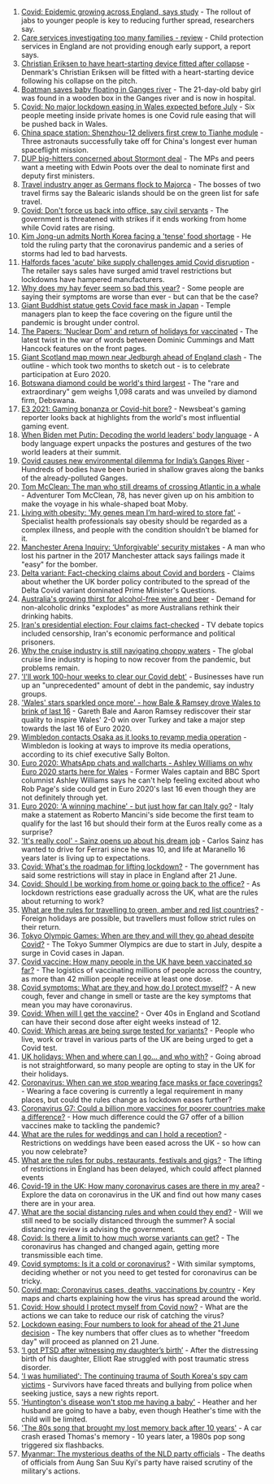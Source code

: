 1. [Covid: Epidemic growing across England, says study](https://www.bbc.co.uk/news/health-57504172) - The rollout of jabs to younger people is key to reducing further spread, researchers say.
2. [Care services investigating too many families - review](https://www.bbc.co.uk/news/health-57502390) - Child protection services in England are not providing enough early support, a report says.
3. [Christian Eriksen to have heart-starting device fitted after collapse](https://www.bbc.co.uk/sport/football/57508250) - Denmark's Christian Eriksen will be fitted with a heart-starting device following his collapse on the pitch.
4. [Boatman saves baby floating in Ganges river](https://www.bbc.co.uk/news/world-asia-india-57508092) - The 21-day-old baby girl was found in a wooden box in the Ganges river and is now in hospital.
5. [Covid: No major lockdown easing in Wales expected before July](https://www.bbc.co.uk/news/uk-wales-politics-57511769) - Six people meeting inside private homes is one Covid rule easing that will be pushed back in Wales.
6. [China space station: Shenzhou-12 delivers first crew to Tianhe module](https://www.bbc.co.uk/news/science-environment-57504052) - Three astronauts successfully take off for China's longest ever human spaceflight mission.
7. [DUP big-hitters concerned about Stormont deal](https://www.bbc.co.uk/news/uk-northern-ireland-57507176) - The MPs and peers want a meeting with Edwin Poots over the deal to nominate first and deputy first ministers.
8. [Travel industry anger as Germans flock to Majorca](https://www.bbc.co.uk/news/business-57504082) - The bosses of two travel firms say the Balearic islands should be on the green list for safe travel.
9. [Covid: Don't force us back into office, say civil servants](https://www.bbc.co.uk/news/uk-politics-57468916) - The government is threatened with strikes if it ends working from home while Covid rates are rising.
10. [Kim Jong-un admits North Korea facing a 'tense' food shortage](https://www.bbc.co.uk/news/world-asia-57507456) - He told the ruling party that the coronavirus pandemic and a series of storms had led to bad harvests.
11. [Halfords faces 'acute' bike supply challenges amid Covid disruption](https://www.bbc.co.uk/news/business-57508846) - The retailer says sales have surged amid travel restrictions but lockdowns have hampered manufacturers.
12. [Why does my hay fever seem so bad this year?](https://www.bbc.co.uk/news/newsbeat-57484580) - Some people are saying their symptoms are worse than ever - but can that be the case?
13. [Giant Buddhist statue gets Covid face mask in Japan](https://www.bbc.co.uk/news/world-asia-57511335) - Temple managers plan to keep the face covering on the figure until the pandemic is brought under control.
14. [The Papers: 'Nuclear Dom' and return of holidays for vaccinated](https://www.bbc.co.uk/news/blogs-the-papers-57506466) - The latest twist in the war of words between Dominic Cummings and Matt Hancock features on the front pages.
15. [Giant Scotland map mown near Jedburgh ahead of England clash](https://www.bbc.co.uk/news/uk-scotland-south-scotland-57510477) - The outline - which took two months to sketch out - is to celebrate participation at Euro 2020.
16. [Botswana diamond could be world's third largest](https://www.bbc.co.uk/news/world-africa-57506828) - The "rare and extraordinary" gem weighs 1,098 carats and was unveiled by diamond firm, Debswana.
17. [E3 2021: Gaming bonanza or Covid-hit bore?](https://www.bbc.co.uk/news/newsbeat-57503143) - Newsbeat's gaming reporter looks back at highlights from the world's most influential gaming event.
18. [When Biden met Putin: Decoding the world leaders' body language](https://www.bbc.co.uk/news/world-us-canada-57498906) - A body language expert unpacks the postures and gestures of the two world leaders at their summit.
19. [Covid causes new environmental dilemma for India’s Ganges River](https://www.bbc.co.uk/news/world-asia-india-57505616) - Hundreds of bodies have been buried in shallow graves along the banks of the already-polluted Ganges.
20. [Tom McClean: The man who still dreams of crossing Atlantic in a whale](https://www.bbc.co.uk/news/uk-scotland-highlands-islands-57482669) - Adventurer Tom McClean, 78, has never given up on his ambition to make the voyage in his whale-shaped boat Moby.
21. [Living with obesity: 'My genes mean I’m hard-wired to store fat'](https://www.bbc.co.uk/news/uk-57419041) - Specialist health professionals say obesity should be regarded as a complex illness, and people with the condition shouldn't be blamed for it.
22. [Manchester Arena Inquiry: ‘Unforgivable' security mistakes](https://www.bbc.co.uk/news/uk-england-manchester-57499326) - A man who lost his partner in the 2017 Manchester attack says failings made it "easy" for the bomber.
23. [Delta variant: Fact-checking claims about Covid and borders](https://www.bbc.co.uk/news/57500637) - Claims about whether the UK border policy contributed to the spread of the Delta Covid variant dominated Prime Minister's Questions.
24. [Australia's growing thirst for alcohol-free wine and beer](https://www.bbc.co.uk/news/world-australia-57408829) - Demand for non-alcoholic drinks "explodes" as more Australians rethink their drinking habits.
25. [Iran's presidential election: Four claims fact-checked](https://www.bbc.co.uk/news/57485108) - TV debate topics included censorship, Iran's economic performance and political prisoners.
26. [Why the cruise industry is still navigating choppy waters](https://www.bbc.co.uk/news/business-57482017) - The global cruise line industry is hoping to now recover from the pandemic, but problems remain.
27. ['I'll work 100-hour weeks to clear our Covid debt'](https://www.bbc.co.uk/news/business-57489197) - Businesses have run up an "unprecedented" amount of debt in the pandemic, say industry groups.
28. ['Wales' stars sparkled once more' - how Bale & Ramsey drove Wales to brink of last 16](https://www.bbc.co.uk/sport/football/57505779) - Gareth Bale and Aaron Ramsey rediscover their star quality to inspire Wales' 2-0 win over Turkey and take a major step towards the last 16 of Euro 2020.
29. [Wimbledon contacts Osaka as it looks to revamp media operation](https://www.bbc.co.uk/sport/tennis/57509486) - Wimbledon is looking at ways to improve its media operations, according to its chief executive Sally Bolton.
30. [Euro 2020: WhatsApp chats and wallcharts - Ashley Williams on why Euro 2020 starts here for Wales](https://www.bbc.co.uk/sport/football/57477914) - Former Wales captain and BBC Sport columnist Ashley Williams says he can't help feeling excited about who Rob Page's side could get in Euro 2020's last 16 even though they are not definitely through yet.
31. [Euro 2020: 'A winning machine' - but just how far can Italy go?](https://www.bbc.co.uk/sport/football/57506516) - Italy make a statement as Roberto Mancini's side become the first team to qualify for the last 16 but should their form at the Euros really come as a surprise?
32. ['It's really cool' - Sainz opens up about his dream job](https://www.bbc.co.uk/sport/formula1/57492451) - Carlos Sainz has wanted to drive for Ferrari since he was 10, and life at Maranello 16 years later is living up to expectations.
33. [Covid: What's the roadmap for lifting lockdown?](https://www.bbc.co.uk/news/explainers-52530518) - The government has said some restrictions will stay in place in England after 21 June.
34. [Covid: Should I be working from home or going back to the office?](https://www.bbc.co.uk/news/business-52567567) - As lockdown restrictions ease gradually across the UK, what are the rules about returning to work?
35. [What are the rules for travelling to green, amber and red list countries?](https://www.bbc.co.uk/news/explainers-52544307) - Foreign holidays are possible, but travellers must follow strict rules on their return.
36. [Tokyo Olympic Games: When are they and will they go ahead despite Covid?](https://www.bbc.co.uk/news/world-asia-57240044) - The Tokyo Summer Olympics are due to start in July, despite a surge in Covid cases in Japan.
37. [Covid vaccine: How many people in the UK have been vaccinated so far?](https://www.bbc.co.uk/news/health-55274833) - The logistics of vaccinating millions of people across the country, as more than 42 million people receive at least one dose.
38. [Covid symptoms: What are they and how do I protect myself?](https://www.bbc.co.uk/news/health-51048366) - A new cough, fever and change in smell or taste are the key symptoms that mean you may have coronavirus.
39. [Covid: When will I get the vaccine?](https://www.bbc.co.uk/news/health-55045639) - Over 40s in England and Scotland can have their second dose after eight weeks instead of 12.
40. [Covid: Which areas are being surge tested for variants?](https://www.bbc.co.uk/news/explainers-54872039) - People who live, work or travel in various parts of the UK are being urged to get a Covid test.
41. [UK holidays: When and where can I go... and who with?](https://www.bbc.co.uk/news/explainers-52646738) - Going abroad is not straightforward, so many people are opting to stay in the UK for their holidays.
42. [Coronavirus: When can we stop wearing face masks or face coverings?](https://www.bbc.co.uk/news/health-51205344) - Wearing a face covering is currently a legal requirement in many places, but could the rules change as lockdown eases further?
43. [Coronavirus G7: Could a billion more vaccines for poorer countries make a difference?](https://www.bbc.co.uk/news/57427877) - How much difference could the G7 offer of a billion vaccines make to tackling the pandemic?
44. [What are the rules for weddings and can I hold a reception?](https://www.bbc.co.uk/news/explainers-52811509) - Restrictions on weddings have been eased across the UK - so how can you now celebrate?
45. [What are the rules for pubs, restaurants, festivals and gigs?](https://www.bbc.co.uk/news/business-52977388) - The lifting of restrictions in England has been delayed, which could affect planned events
46. [Covid-19 in the UK: How many coronavirus cases are there in my area?](https://www.bbc.co.uk/news/uk-51768274) - Explore the data on coronavirus in the UK and find out how many cases there are in your area.
47. [What are the social distancing rules and when could they end?](https://www.bbc.co.uk/news/uk-51506729) - Will we still need to be socially distanced through the summer? A social distancing review is advising the government.
48. [Covid: Is there a limit to how much worse variants can get?](https://www.bbc.co.uk/news/health-57431420) - The coronavirus has changed and changed again, getting more transmissible each time.
49. [Covid symptoms: Is it a cold or coronavirus?](https://www.bbc.co.uk/news/health-54145299) - With similar symptoms, deciding whether or not you need to get tested for coronavirus can be tricky.
50. [Covid map: Coronavirus cases, deaths, vaccinations by country](https://www.bbc.co.uk/news/world-51235105) - Key maps and charts explaining how the virus has spread around the world.
51. [Covid: How should I protect myself from Covid now?](https://www.bbc.co.uk/news/health-57087517) - What are the actions we can take to reduce our risk of catching the virus?
52. [Lockdown easing: Four numbers to look for ahead of the 21 June decision](https://www.bbc.co.uk/news/57403888) - The key numbers that offer clues as to whether "freedom day" will proceed as planned on 21 June.
53. [‘I got PTSD after witnessing my daughter’s birth’](https://www.bbc.co.uk/news/stories-57442294) - After the distressing birth of his daughter, Elliott Rae struggled with post traumatic stress disorder.
54. ['I was humiliated': The continuing trauma of South Korea's spy cam victims](https://www.bbc.co.uk/news/world-asia-57493020) - Survivors have faced threats and bullying from police when seeking justice, says a new rights report.
55. ['Huntington's disease won't stop me having a baby'](https://www.bbc.co.uk/news/stories-57430859) - Heather and her husband are going to have a baby, even though Heather's time with the child will be limited.
56. ['The 80s song that brought my lost memory back after 10 years'](https://www.bbc.co.uk/news/disability-50478524) - A car crash erased Thomas's memory - 10 years later, a 1980s pop song triggered six flashbacks.
57. [Myanmar: The mysterious deaths of the NLD party officials](https://www.bbc.co.uk/news/world-asia-57380237) - The deaths of officials from Aung San Suu Kyi's party have raised scrutiny of the military's actions.
